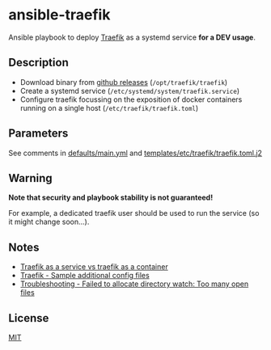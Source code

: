# ansible-traefik

Ansible playbook to deploy [Traefik](https://doc.traefik.io/traefik/) as a systemd service **for a DEV usage**.

## Description

* Download binary from [github releases](https://github.com/traefik/traefik/tags) (`/opt/traefik/traefik`)
* Create a systemd service (`/etc/systemd/system/traefik.service`)
* Configure traefik focussing on the exposition of docker containers running on a single host (`/etc/traefik/traefik.toml`)

## Parameters

See comments in [defaults/main.yml](defaults/main.yml) and [templates/etc/traefik/traefik.toml.j2](templates/etc/traefik/traefik.toml.j2)

## Warning

**Note that security and playbook stability is not guaranteed!**

For example, a dedicated traefik user should be used to run the service (so it might change soon...).

## Notes

* [Traefik as a service vs traefik as a container](docs/service-vs-container.md)
* [Traefik - Sample additional config files](docs/sample-config.md)
* [Troubleshooting - Failed to allocate directory watch: Too many open files](docs/too-many-open-files.md)

## License

[MIT](LICENSE)
